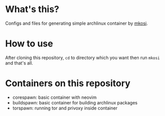 # What's this?
Configs and files for generating simple archlinux container by [mkosi](https://github.com/systemd/mkosi).

# How to use
After cloning this repository, `cd` to directory which you want then run `mkosi` and that's all.

# Containers on this repository
- corespawn: basic container with neovim
- buildspawn: basic container for building archlinux packages
- torspawn: running tor and privoxy inside container
